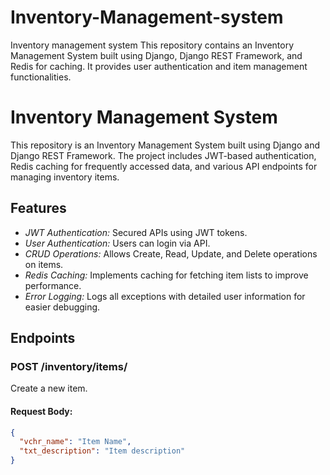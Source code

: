 # Inventory-Management-system
Inventory management system
This repository contains an Inventory Management System built using Django, Django REST Framework, and Redis for caching. It provides user authentication and item management functionalities.
# Inventory Management System

This repository is an Inventory Management System built using Django and Django REST Framework. The project includes JWT-based authentication, Redis caching for frequently accessed data, and various API endpoints for managing inventory items.

## Features

- *JWT Authentication:* Secured APIs using JWT tokens.
- *User Authentication:* Users can login via API.
- *CRUD Operations:* Allows Create, Read, Update, and Delete operations on items.
- *Redis Caching:* Implements caching for fetching item lists to improve performance.
- *Error Logging:* Logs all exceptions with detailed user information for easier debugging.

## Endpoints

### POST /inventory/items/
Create a new item.

#### Request Body:
```json
{
  "vchr_name": "Item Name",
  "txt_description": "Item description"
}

